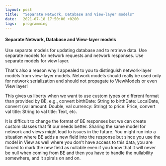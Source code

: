 ```yaml
---
layout: post
title:  "Separate Network, Database and View-layer models"
date:   2021-07-18 17:50:00 +0200
tags:   programming
---
```


#### Separate Network, Database and View-layer models

Use separate models for updating database and to retrieve data.
Use separate models for network requests and network responses.
Use separate models for view layer.

That's also a reason why I appealed to you to distinguish network-layer models from view-layer models.
Network models should really be used only for network serialization and should not propagate to
ViewModels or even View layer!

This gives us liberty when we want to use custom types or different format than provided by BE, e.g.,
convert birthDate: String to birthDate: LocalDate,
convert (val amount: Double, val currency: String) to price: Price,
convert val title: String to val title: Text,
etc.

It is difficult to change the format of BE responses but we can create custom classes that fit
our needs better. Sharing the same model for network and views might lead to issues in the future.
You might run into a situation where BE adds a new field into the response but since you use the
model in View as well where you don't have access to this data, you are forced to mark the new
field as nullable even if you know that it will never be null when coming from BE and then you
have to handle the nullability somewhere, and it spirals on and on.
